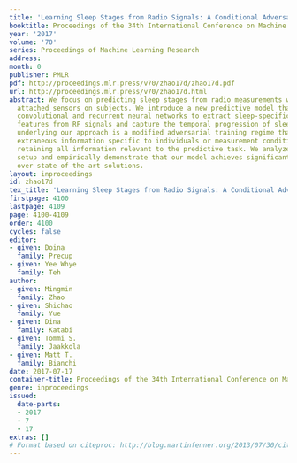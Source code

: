 ```yaml
---
title: 'Learning Sleep Stages from Radio Signals: A Conditional Adversarial Architecture'
booktitle: Proceedings of the 34th International Conference on Machine Learning
year: '2017'
volume: '70'
series: Proceedings of Machine Learning Research
address: 
month: 0
publisher: PMLR
pdf: http://proceedings.mlr.press/v70/zhao17d/zhao17d.pdf
url: http://proceedings.mlr.press/v70/zhao17d.html
abstract: We focus on predicting sleep stages from radio measurements without any
  attached sensors on subjects. We introduce a new predictive model that combines
  convolutional and recurrent neural networks to extract sleep-specific subject-invariant
  features from RF signals and capture the temporal progression of sleep. A key innovation
  underlying our approach is a modified adversarial training regime that discards
  extraneous information specific to individuals or measurement conditions, while
  retaining all information relevant to the predictive task. We analyze our game theoretic
  setup and empirically demonstrate that our model achieves significant improvements
  over state-of-the-art solutions.
layout: inproceedings
id: zhao17d
tex_title: 'Learning Sleep Stages from Radio Signals: A Conditional Adversarial Architecture'
firstpage: 4100
lastpage: 4109
page: 4100-4109
order: 4100
cycles: false
editor:
- given: Doina
  family: Precup
- given: Yee Whye
  family: Teh
author:
- given: Mingmin
  family: Zhao
- given: Shichao
  family: Yue
- given: Dina
  family: Katabi
- given: Tommi S.
  family: Jaakkola
- given: Matt T.
  family: Bianchi
date: 2017-07-17
container-title: Proceedings of the 34th International Conference on Machine Learning
genre: inproceedings
issued:
  date-parts:
  - 2017
  - 7
  - 17
extras: []
# Format based on citeproc: http://blog.martinfenner.org/2013/07/30/citeproc-yaml-for-bibliographies/
---
```

